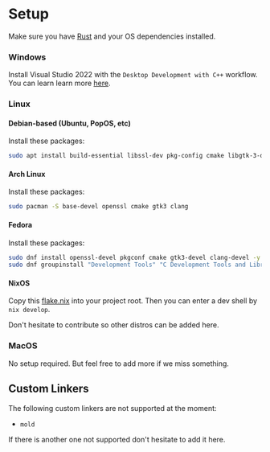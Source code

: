 # Setup

Make sure you have [Rust](https://www.rust-lang.org/) and your OS dependencies installed.

### Windows
Install Visual Studio 2022 with the `Desktop Development with C++` workflow. 
You can learn learn more [here](https://learn.microsoft.com/en-us/windows/dev-environment/rust/setup#install-visual-studio-recommended-or-the-microsoft-c-build-tools).

### Linux

#### Debian-based (Ubuntu, PopOS, etc)

Install these packages:
```sh
sudo apt install build-essential libssl-dev pkg-config cmake libgtk-3-dev libclang-dev
```

#### Arch Linux

Install these packages:
```sh
sudo pacman -S base-devel openssl cmake gtk3 clang
```

#### Fedora

Install these packages:

```sh
sudo dnf install openssl-devel pkgconf cmake gtk3-devel clang-devel -y
sudo dnf groupinstall "Development Tools" "C Development Tools and Libraries" -y
```

#### NixOS

Copy this [flake.nix](https://github.com/kuba375/freya-flake) into your project root. Then you can enter a dev shell by `nix develop`. 

Don't hesitate to contribute so other distros can be added here.

### MacOS

No setup required. But feel free to add more if we miss something.

## Custom Linkers

The following custom linkers are not supported at the moment:

- `mold`

If there is another one not supported don't hesitate to add it here.
